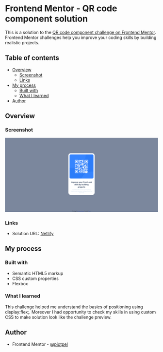 # Frontend Mentor - QR code component solution

This is a solution to the [QR code component challenge on Frontend Mentor](https://www.frontendmentor.io/challenges/qr-code-component-iux_sIO_H). Frontend Mentor challenges help you improve your coding skills by building realistic projects. 

## Table of contents

- [Overview](#overview)
  - [Screenshot](#screenshot)
  - [Links](#links)
- [My process](#my-process)
  - [Built with](#built-with)
  - [What I learned](#what-i-learned)
- [Author](#author)

## Overview

### Screenshot

![](./design/solution-screenshot.png)

### Links

- Solution URL: [Netlify](https://delicate-trifle-dbe497.netlify.app/)

## My process

### Built with

- Semantic HTML5 markup
- CSS custom properties
- Flexbox

### What I learned

This challenge helped me understand the basics of positioning using display:flex;. Moreover I had opportunity to check my skills in using custom CSS to make solution look like the challenge preview.

## Author

- Frontend Mentor - [@piotpel](https://www.frontendmentor.io/profile/piotpel)
